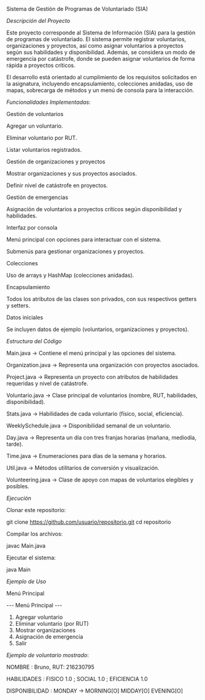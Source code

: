 Sistema de Gestión de Programas de Voluntariado (SIA)

*Descripción del Proyecto*

Este proyecto corresponde al Sistema de Información (SIA) para la gestión de programas de voluntariado.
El sistema permite registrar voluntarios, organizaciones y proyectos, así como asignar voluntarios a proyectos según sus habilidades y disponibilidad.
Además, se considera un modo de emergencia por catástrofe, donde se pueden asignar voluntarios de forma rápida a proyectos críticos.

El desarrollo está orientado al cumplimiento de los requisitos solicitados en la asignatura, incluyendo encapsulamiento, colecciones anidadas, uso de mapas, sobrecarga de métodos y un menú de consola para la interacción.

*Funcionalidades Implementadas*:

Gestión de voluntarios

Agregar un voluntario.

Eliminar voluntario por RUT.

Listar voluntarios registrados.

Gestión de organizaciones y proyectos

Mostrar organizaciones y sus proyectos asociados.

Definir nivel de catástrofe en proyectos.

Gestión de emergencias

Asignación de voluntarios a proyectos críticos según disponibilidad y habilidades.

Interfaz por consola

Menú principal con opciones para interactuar con el sistema.

Submenús para gestionar organizaciones y proyectos.

Colecciones

Uso de arrays y HashMap (colecciones anidadas).

Encapsulamiento

Todos los atributos de las clases son privados, con sus respectivos getters y setters.

Datos iniciales

Se incluyen datos de ejemplo (voluntarios, organizaciones y proyectos).

*Estructura del Código*

Main.java → Contiene el menú principal y las opciones del sistema.

Organization.java → Representa una organización con proyectos asociados.

Project.java → Representa un proyecto con atributos de habilidades requeridas y nivel de catástrofe.

Voluntario.java → Clase principal de voluntarios (nombre, RUT, habilidades, disponibilidad).

Stats.java → Habilidades de cada voluntario (físico, social, eficiencia).

WeeklySchedule.java → Disponibilidad semanal de un voluntario.

Day.java → Representa un día con tres franjas horarias (mañana, mediodía, tarde).

Time.java → Enumeraciones para días de la semana y horarios.

Util.java → Métodos utilitarios de conversión y visualización.

Volunteering.java → Clase de apoyo con mapas de voluntarios elegibles y posibles.

*Ejecución*

Clonar este repositorio:

git clone https://github.com/usuario/repositorio.git
cd repositorio


Compilar los archivos:

javac Main.java


Ejecutar el sistema:

java Main

*Ejemplo de Uso*

Menú Principal

--- Menú Principal ---
1. Agregar voluntario
2. Eliminar voluntario (por RUT)
3. Mostrar organizaciones
4. Asignación de emergencia
0. Salir


*Ejemplo de voluntario mostrado*:

NOMBRE : Bruno, RUT: 216230795

HABILIDADES : FISICO 1.0 ; SOCIAL 1.0 ; EFICIENCIA 1.0

DISPONIBILIDAD :
MONDAY -> MORNING[O] MIDDAY[O] EVENING[O]
